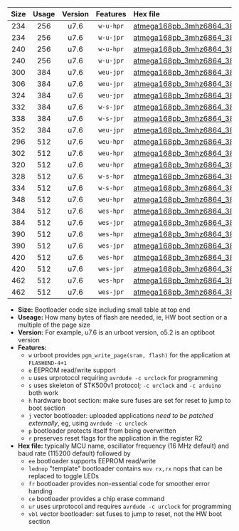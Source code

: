 |Size|Usage|Version|Features|Hex file|
|:-:|:-:|:-:|:-:|:--|
|234|256|u7.6|`w-u-hpr`|[atmega168pb_3mhz6864_38400bps_ur.hex](https://raw.githubusercontent.com/stefanrueger/urboot/main/atmega168pb_3mhz6864_38400bps_ur.hex)|
|234|256|u7.6|`w-u-jpr`|[atmega168pb_3mhz6864_38400bps_ur_vbl.hex](https://raw.githubusercontent.com/stefanrueger/urboot/main/atmega168pb_3mhz6864_38400bps_ur_vbl.hex)|
|240|256|u7.6|`w-u-hpr`|[atmega168pb_3mhz6864_38400bps_lednop_ur.hex](https://raw.githubusercontent.com/stefanrueger/urboot/main/atmega168pb_3mhz6864_38400bps_lednop_ur.hex)|
|240|256|u7.6|`w-u-jpr`|[atmega168pb_3mhz6864_38400bps_lednop_ur_vbl.hex](https://raw.githubusercontent.com/stefanrueger/urboot/main/atmega168pb_3mhz6864_38400bps_lednop_ur_vbl.hex)|
|300|384|u7.6|`weu-jpr`|[atmega168pb_3mhz6864_38400bps_ee_ur_vbl.hex](https://raw.githubusercontent.com/stefanrueger/urboot/main/atmega168pb_3mhz6864_38400bps_ee_ur_vbl.hex)|
|306|384|u7.6|`weu-jpr`|[atmega168pb_3mhz6864_38400bps_ee_lednop_ur_vbl.hex](https://raw.githubusercontent.com/stefanrueger/urboot/main/atmega168pb_3mhz6864_38400bps_ee_lednop_ur_vbl.hex)|
|324|384|u7.6|`weu-jpr`|[atmega168pb_3mhz6864_38400bps_ee_lednop_fr_ur_vbl.hex](https://raw.githubusercontent.com/stefanrueger/urboot/main/atmega168pb_3mhz6864_38400bps_ee_lednop_fr_ur_vbl.hex)|
|332|384|u7.6|`w-s-jpr`|[atmega168pb_3mhz6864_38400bps_vbl.hex](https://raw.githubusercontent.com/stefanrueger/urboot/main/atmega168pb_3mhz6864_38400bps_vbl.hex)|
|338|384|u7.6|`w-s-jpr`|[atmega168pb_3mhz6864_38400bps_lednop_vbl.hex](https://raw.githubusercontent.com/stefanrueger/urboot/main/atmega168pb_3mhz6864_38400bps_lednop_vbl.hex)|
|352|384|u7.6|`weu-jpr`|[atmega168pb_3mhz6864_38400bps_ee_lednop_fr_ce_ur_vbl.hex](https://raw.githubusercontent.com/stefanrueger/urboot/main/atmega168pb_3mhz6864_38400bps_ee_lednop_fr_ce_ur_vbl.hex)|
|296|512|u7.6|`weu-hpr`|[atmega168pb_3mhz6864_38400bps_ee_ur.hex](https://raw.githubusercontent.com/stefanrueger/urboot/main/atmega168pb_3mhz6864_38400bps_ee_ur.hex)|
|302|512|u7.6|`weu-hpr`|[atmega168pb_3mhz6864_38400bps_ee_lednop_ur.hex](https://raw.githubusercontent.com/stefanrueger/urboot/main/atmega168pb_3mhz6864_38400bps_ee_lednop_ur.hex)|
|320|512|u7.6|`weu-hpr`|[atmega168pb_3mhz6864_38400bps_ee_lednop_fr_ur.hex](https://raw.githubusercontent.com/stefanrueger/urboot/main/atmega168pb_3mhz6864_38400bps_ee_lednop_fr_ur.hex)|
|328|512|u7.6|`w-s-hpr`|[atmega168pb_3mhz6864_38400bps.hex](https://raw.githubusercontent.com/stefanrueger/urboot/main/atmega168pb_3mhz6864_38400bps.hex)|
|334|512|u7.6|`w-s-hpr`|[atmega168pb_3mhz6864_38400bps_lednop.hex](https://raw.githubusercontent.com/stefanrueger/urboot/main/atmega168pb_3mhz6864_38400bps_lednop.hex)|
|348|512|u7.6|`weu-hpr`|[atmega168pb_3mhz6864_38400bps_ee_lednop_fr_ce_ur.hex](https://raw.githubusercontent.com/stefanrueger/urboot/main/atmega168pb_3mhz6864_38400bps_ee_lednop_fr_ce_ur.hex)|
|384|512|u7.6|`wes-hpr`|[atmega168pb_3mhz6864_38400bps_ee.hex](https://raw.githubusercontent.com/stefanrueger/urboot/main/atmega168pb_3mhz6864_38400bps_ee.hex)|
|384|512|u7.6|`wes-jpr`|[atmega168pb_3mhz6864_38400bps_ee_vbl.hex](https://raw.githubusercontent.com/stefanrueger/urboot/main/atmega168pb_3mhz6864_38400bps_ee_vbl.hex)|
|390|512|u7.6|`wes-hpr`|[atmega168pb_3mhz6864_38400bps_ee_lednop.hex](https://raw.githubusercontent.com/stefanrueger/urboot/main/atmega168pb_3mhz6864_38400bps_ee_lednop.hex)|
|390|512|u7.6|`wes-jpr`|[atmega168pb_3mhz6864_38400bps_ee_lednop_vbl.hex](https://raw.githubusercontent.com/stefanrueger/urboot/main/atmega168pb_3mhz6864_38400bps_ee_lednop_vbl.hex)|
|420|512|u7.6|`wes-hpr`|[atmega168pb_3mhz6864_38400bps_ee_lednop_fr.hex](https://raw.githubusercontent.com/stefanrueger/urboot/main/atmega168pb_3mhz6864_38400bps_ee_lednop_fr.hex)|
|420|512|u7.6|`wes-jpr`|[atmega168pb_3mhz6864_38400bps_ee_lednop_fr_vbl.hex](https://raw.githubusercontent.com/stefanrueger/urboot/main/atmega168pb_3mhz6864_38400bps_ee_lednop_fr_vbl.hex)|
|462|512|u7.6|`wes-hpr`|[atmega168pb_3mhz6864_38400bps_ee_lednop_fr_ce.hex](https://raw.githubusercontent.com/stefanrueger/urboot/main/atmega168pb_3mhz6864_38400bps_ee_lednop_fr_ce.hex)|
|462|512|u7.6|`wes-jpr`|[atmega168pb_3mhz6864_38400bps_ee_lednop_fr_ce_vbl.hex](https://raw.githubusercontent.com/stefanrueger/urboot/main/atmega168pb_3mhz6864_38400bps_ee_lednop_fr_ce_vbl.hex)|

- **Size:** Bootloader code size including small table at top end
- **Useage:** How many bytes of flash are needed, ie, HW boot section or a multiple of the page size
- **Version:** For example, u7.6 is an urboot version, o5.2 is an optiboot version
- **Features:**
  + `w` urboot provides `pgm_write_page(sram, flash)` for the application at `FLASHEND-4+1`
  + `e` EEPROM read/write support
  + `u` uses urprotocol requiring `avrdude -c urclock` for programming
  + `s` uses skeleton of STK500v1 protocol; `-c urclock` and `-c arduino` both work
  + `h` hardware boot section: make sure fuses are set for reset to jump to boot section
  + `j` vector bootloader: uploaded applications *need to be patched externally*, eg, using `avrdude -c urclock`
  + `p` bootloader protects itself from being overwritten
  + `r` preserves reset flags for the application in the register R2
- **Hex file:** typically MCU name, oscillator frequency (16 MHz default) and baud rate (115200 default) followed by
  + `ee` bootloader supports EEPROM read/write
  + `lednop` "template" bootloader contains `mov rx,rx` nops that can be replaced to toggle LEDs
  + `fr` bootloader provides non-essential code for smoother error handing
  + `ce` bootloader provides a chip erase command
  + `ur` uses urprotocol and requires `avrdude -c urclock` for programming
  + `vbl` vector bootloader: set fuses to jump to reset, not the HW boot section
